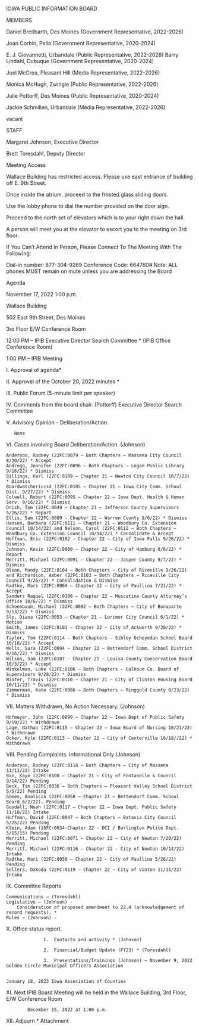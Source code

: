 

IOWA PUBLIC INFORMATION BOARD

MEMBERS

Daniel Breitbarth, Des Moines (Government Representative, 2022-2026)

Joan Corbin, Pella (Government Representative, 2020-2024)

E. J. Giovannetti, Urbandale (Public Representative, 2022-2026)
Barry Lindahl, Dubuque (Government Representative, 2020-2024)

Joel McCrea, Pleasant Hill (Media Representative, 2022-2026)

Monica McHugh, Zwingle (Public Representative, 2022-2026)

Julie Pottorff, Des Moines (Public Representative, 2020-2024)

Jackie Schmillen, Urbandale (Media Representative, 2022-2026)

vacant

STAFF

Margaret Johnson, Executive Director

Brett Toresdahl, Deputy Director

 

Meeting Access

Wallace Building has restricted access. Please use east entrance of building off E. 9th Street.

Once inside the atrium, proceed to the frosted glass sliding doors.

Use the lobby phone to dial the number provided on the door sign.

Proceed to the north set of elevators which is to your right down the hall.

A person will meet you at the elevator to escort you to the meeting on 3rd floor.

 

If You Can’t Attend In Person, Please Connect To The Meeting With The Following:

Dial-in number: 877-304-9269     Conference Code: 664760#
Note: ALL phones MUST remain on mute unless you are addressing the Board

 

Agenda  

November 17, 2022 1:00 p.m.

Wallace Building

502 East 9th Street, Des Moines

3rd Floor E/W Conference Room

 

12:00 PM – IPIB Executive Director Search Committee * (IPIB Office Conference Room)

1:00 PM – IPIB Meeting

I.          Approval of agenda*

II.        Approval of the October 20, 2022 minutes *

III.       Public Forum (5-minute limit per speaker)

IV.       Comments from the board chair.  (Pottorff)
                                    Executive Director Search Committee                                  

V.        Advisory Opinion – Deliberation/Action.

       None

VI.       Cases involving Board Deliberation/Action.  (Johnson)

    Anderson, Rodney (22FC:0079 – Both Chapters – Massena City Council 8/20/22) * Accept
    Andregg, Jennifer (22FC:0096 – Both Chapters – Logan Public Library 9/16/22) * Dismiss
    Billings, Karl (22FC:0109 – Chapter 21 – Newton City Council 10/7/22) * Dismiss
    Boardwatchericcsd (22FC:0105 – Chapter 21 – Iowa City Comm. School Dist. 9/27/22) * Dismiss
    Colwell, Robert (22FC:0095 – Chapter 22 – Iowa Dept. Health & Human Serv. 9/16/22) * Dismiss
    Drish, Tom (22FC:0049 – Chapter 21 – Jefferson County Supervisors 5/26/22) * Report
    Ellis, Sam (22FC:0089 - Chapter 22 – Warren County 9/6/22) * Dismiss
    Hansen, Barbara (22FC:0111 – Chapter 21 – Woodbury Co. Extension Council 10/14/22) and Nelson, Carol (22FC:0112 – Both Chapters – Woodbury Co. Extension Council 10/14/22) * Consolidate & Accept
    Hoffman, Eric (22FC:0102 – Chapter 22 – City of Iowa Falls 9/26/22) * Dismiss
    Johnson, Kevin (22FC:0060 – Chapter 22 – City of Hamburg 6/6/22) * Report
    Merritt, Michael (22FC:0091 – Chapter 22 – Jasper County 9/7/22) * Dismiss
    Olson, Mandy (22FC:0104 – Both Chapters – City of Riceville 9/26/22) and Richardson, Amber (22FC:0103 – Both Chapters – Riceville City Council 9/26/22) * Consolidation & Dismiss
    Radtke, Mari (22FC:0069 – Chapter 22 – City of Paullina 7/21/22) * Accept
    Sanders Raquel (22FC:0108 – Chapter 22 – Muscatine County Attorney’s Office 10/6/22) * Dismiss
    Schoenbaum, Michael (22FC:0092 – Both Chapters – City of Bonaparte 9/13/22) * Dismiss
    Sly, Diana (22FC:0053 – Chapter 21 – Lorimor City Council 6/1/22) * Motion
    Smith, James (22FC:0101 – Chapter 22 – City of Ackworth 9/20/22) * Dismiss
    Taylor, Tom (22FC:0114 – Both Chapters – Sibley Ocheyedan School Board 10/18/22) * Accept
    Wells, Sara (22FC:0094 – Chapter 22 – Bettendorf Comm. School District 9/16/22) * Dismiss
    Wilson, Sam (22FC:0107 – Chapter 21 – Louisa County Conservation Board 10/3/22) * Accept
    Winkelman, Luke (22FC:0106 – Both Chapters – Calhoun Co. Board of Supervisors 9/28/22) * Dismiss
    Winter, Travis (22FC:0110 – Chapter 21 – City of Clinton Housing Board 10/11/22) * Dismiss
    Zimmerman, Kate (22FC:0086 – Both Chapters – Ringgold County 8/23/22) * Dismiss

VII.        Matters Withdrawn, No Action Necessary. (Johnson)

    Hofmeyer, John (22FC:0099 – Chapter 22 – Iowa Dept of Public Safety 9/19/22) * Withdrawn
    Lage, Nathan (22FC:0115 – Chapter 22 – Iowa Board of Nursing 10/21/22) * Withdrawn
    Ocker, Kyle (22FC:0113 – Chapter 22 – City of Centerville 10/18//22) * Withdrawn

VIII.       Pending Complaints.  Informational Only (Johnson)

    Anderson, Rodney (22FC:0118 – Both Chapters – City of Massena 11/11/22) Intake
    Bax, Kaye (22FC:0100 – Chapter 21 – City of Fontanelle & Council 9/14/22) Pending
    Beck, Tim (22FC:0036 – Both Chapters – Pleasant Valley School District 5/5/22) Pending    
    Gomes, Analicia (22FC:0058 – Chapter 21 – Bettendorf Comm. School Board 6/2/22). Pending
    Goodall, Noah (22FC:0117 – Chapter 22 – Iowa Dept. Public Safety 11/10/22) Intake
    Huffman, David (22FC:0047 – Both Chapters – Batavia City Council 5/25/22) Pending
    Klein, Adam (15FC:0034-Chapter 22 - DCI / Burlington Police Dept. 5/15/15) Pending
    Merritt, Michael (22FC:0071 – Chapter 22 – City of Newton 7/20/22) Pending
    Merritt, Michael (22FC:0116 – Chapter 22 – City of Newton 10/14/22) Intake
    Radtke, Mari (22FC:0050 – Chapter 22 – City of Paullina 5/26/22) Pending
    Sellers, Dakoda (22FC:0119 – Chapter 22 – City of Vinton 11/11/22) Intake

IX.          Committee Reports                                                                         

    Communications – (Toresdahl)
    Legislative – (Johnson) -
        Consideration of proposed amendment to 22.4 (acknowledgement of record requests). *
    Rules – (Johnson) -    

X.         Office status report.

                  1.  Contacts and activity * (Johnson)                                                       

                  2.  Financial/Budget Update (FY23) * (Toresdahl)

                  3.  Presentations/Trainings (Johnson) – November 9, 2022 Golden Circle Municipal Officers Association

                                                                        January 18, 2023 Iowa Association of Counties       

XI.       Next IPIB Board Meeting will be held in the Wallace Building, 3rd Floor, E/W Conference Room

            December 15, 2022 at 1:00 p.m.

XII.      Adjourn                                                                                                                      * Attachment

